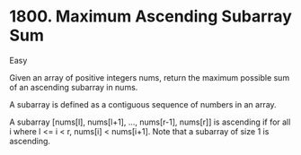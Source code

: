 # 1800. Maximum Ascending Subarray Sum

Easy

Given an array of positive integers nums, return the maximum possible sum of an ascending subarray in nums.

A subarray is defined as a contiguous sequence of numbers in an array.

A subarray [nums[l], nums[l+1], ..., nums[r-1], nums[r]] is ascending if for all i where l <= i < r,
nums[i] < nums[i+1]. Note that a subarray of size 1 is ascending.
